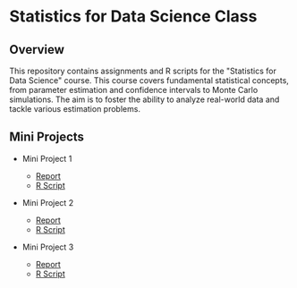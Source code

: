 # Statistics for Data Science Class

## Overview
This repository contains assignments and R scripts for the "Statistics for Data Science" course. This course covers fundamental statistical concepts, from parameter estimation and confidence intervals to Monte Carlo simulations. The aim is to foster the ability to analyze real-world data and tackle various estimation problems.

## Mini Projects

- Mini Project 1
  - [Report](https://github.com/muilyang12/Classes/blob/master/Statistics%20for%20Data%20Science/Mini%20Project%201.pdf)
  - [R Script](https://github.com/muilyang12/Classes/blob/master/Statistics%20for%20Data%20Science/Mini%20Project%201.r)

- Mini Project 2
  - [Report]()
  - [R Script](https://github.com/muilyang12/Classes/blob/master/Statistics%20for%20Data%20Science/Mini%20Project%202.r)

- Mini Project 3
  - [Report]()
  - [R Script](https://github.com/muilyang12/Classes/blob/master/Statistics%20for%20Data%20Science/Mini%20Project%203.r)

